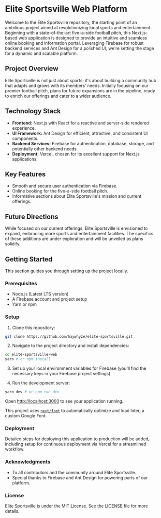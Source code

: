 # Elite Sportsville Web Platform

Welcome to the Elite Sportsville repository, the starting point of an ambitious project aimed at revolutionizing local sports and entertainment. Beginning with a state-of-the-art five-a-side football pitch, this Next.js-based web application is designed to provide an intuitive and seamless online booking and information portal. Leveraging Firebase for robust backend services and Ant Design for a polished UI, we're setting the stage for a dynamic and scalable platform.

## Project Overview

Elite Sportsville is not just about sports; it's about building a community hub that adapts and grows with its members' needs. Initially focusing on our premier football pitch, plans for future expansions are in the pipeline, ready to enrich our offerings and cater to a wider audience.

## Technology Stack

- **Frontend:** Next.js with React for a reactive and server-side rendered experience.
- **UI Framework:** Ant Design for efficient, attractive, and consistent UI components.
- **Backend Services:** Firebase for authentication, database, storage, and potentially other backend needs.
- **Deployment:** Vercel, chosen for its excellent support for Next.js applications.

## Key Features

- Smooth and secure user authentication via Firebase.
- Online booking for the five-a-side football pitch.
- Informative sections about Elite Sportsville's mission and current offerings.

## Future Directions

While focused on our current offerings, Elite Sportsville is envisioned to expand, embracing more sports and entertainment facilities. The specifics of these additions are under exploration and will be unveiled as plans solidify.

## Getting Started

This section guides you through setting up the project locally.

### Prerequisites

- Node.js (Latest LTS version)
- A Firebase account and project setup
- Yarn or npm

### Setup

1. Clone this repository:

```bash
git clone https://github.com/haywhyze/elite-sportsville.git
```

2. Navigate to the project directory and install dependencies:

```bash
cd elite-sportsville-web
yarn # or npm install
```

3. Set up your local environment variables for Firebase (you'll find the necessary keys in your Firebase project settings).

4. Run the development server:

```bash
yarn dev # or npm run dev
```

Open <http://localhost:3000> to see your application running.

This project uses [`next/font`](https://nextjs.org/docs/basic-features/font-optimization) to automatically optimize and load Inter, a custom Google Font.

<!--
### Contribution
Your contributions are welcome! Please refer to [CONTRIBUTING.md](https://github.com/haywhyze/elite-sportsville/CONTRIBUTING.md) for contribution guidelines.
-->

### Deployment

Detailed steps for deploying this application to production will be added, including setup for continuous deployment via Vercel for a streamlined workflow.

### Acknowledgments

- To all contributors and the community around Elite Sportsville.
- Special thanks to Firebase and Ant Design for powering parts of our platform.

### License

Elite Sportsville is under the MIT License. See the [LICENSE](https://github.com/haywhyze/elite-sportsville/LICENSE) file for more details.
